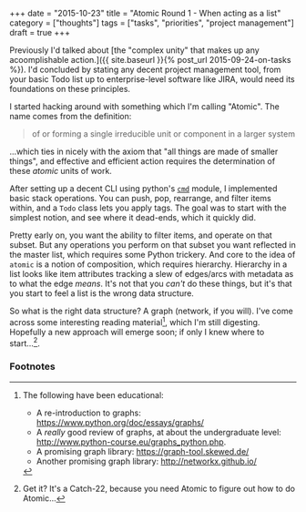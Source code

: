 +++
date = "2015-10-23"
title = "Atomic Round 1 - When acting as a list"
category = ["thoughts"]
tags = ["tasks", "priorities", "project management"]
draft = true
+++

Previously I'd talked about [the "complex unity" that makes up any
acoomplishable action.]({{ site.baseurl }}{% post_url 2015-09-24-on-tasks %}). I'd
concluded by stating any decent project management tool, from your basic Todo
list up to enterprise-level software like JIRA, would need its foundations on
these principles.

I started hacking around with something which I'm calling "Atomic". The
name comes from the definition:

> of or forming a single irreducible unit or component in a larger system

...which ties in nicely with the axiom that "all things are made of smaller
things", and effective and efficient action requires the determination of these
_atomic_ units of work.

After setting up a decent CLI using python's [`cmd`](https://docs.python.org/3/library/cmd.html)
module, I implemented basic stack operations. You can push, pop, rearrange, and
filter items within, and a `Todo` class lets you apply tags. The goal was to
start with the simplest notion, and see where it dead-ends, which it quickly
did.

Pretty early on, you want the ability to filter items, and operate on that
subset. But any operations you perform on that subset you want reflected in the
master list, which requires some Python trickery. And core to the idea of
`atomic` is a notion of composition, which requires hierarchy. Hierarchy in a
list looks like item attributes tracking a slew of edges/arcs with metadata as
to what the edge _means_. It's not that you _can't_ do these things, but it's
that you start to feel a list is the wrong data structure.

So what is the right data structure? A graph (network, if you will). I've come
across some interesting reading material[^reading], which I'm still
digesting. Hopefully a new approach will emerge soon; if only I knew where to
start...[^ha].








### Footnotes
[^reading]: The following have been educational:

    * A re-introduction to graphs: https://www.python.org/doc/essays/graphs/
    * A _really_ good review of graphs, at about the undergraduate level:
      http://www.python-course.eu/graphs_python.php.
    * A promising graph library: https://graph-tool.skewed.de/
    * Another promising graph library: http://networkx.github.io/

[^ha]: Get it? It's a Catch-22, because you need Atomic to figure out how to do
    Atomic...
